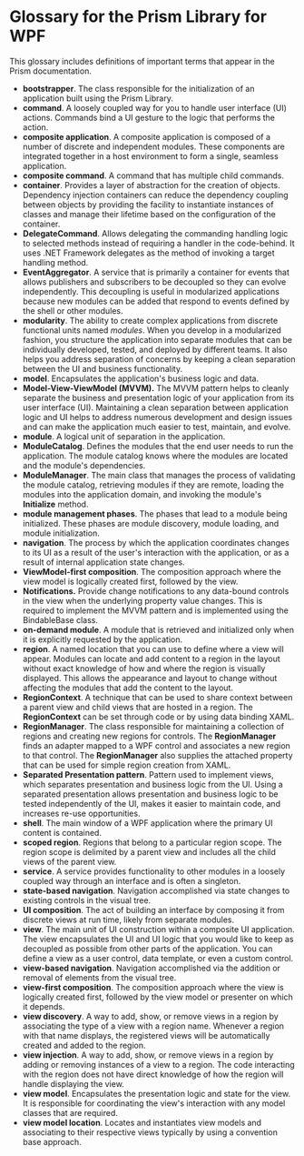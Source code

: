 ﻿# Glossary for the Prism Library for WPF 

This glossary includes definitions of important terms that appear in the Prism documentation.

-  **bootstrapper**. The class responsible for the initialization of an application built using the Prism Library.
-  **command**. A loosely coupled way for you to handle user interface (UI) actions. Commands bind a UI gesture to the logic that performs the action.
-  **composite application**. A composite application is composed of a number of discrete and independent modules. These components are integrated together in a host environment to form a single, seamless application.
-  **composite command**. A command that has multiple child commands.
-  **container**. Provides a layer of abstraction for the creation of objects. Dependency injection containers can reduce the dependency coupling between objects by providing the facility to instantiate instances of classes and manage their lifetime based on the configuration of the container.
-  **DelegateCommand**. Allows delegating the commanding handling logic to selected methods instead of requiring a handler in the code-behind. It uses .NET Framework delegates as the method of invoking a target handling method.
-  **EventAggregator**. A service that is primarily a container for events that allows publishers and subscribers to be decoupled so they can evolve independently. This decoupling is useful in modularized applications because new modules can be added that respond to events defined by the shell or other modules.
-  **modularity**. The ability to create complex applications from discrete functional units named *modules*. When you develop in a modularized fashion, you structure the application into separate modules that can be individually developed, tested, and deployed by different teams. It also helps you address separation of concerns by keeping a clean separation between the UI and business functionality.
-  **model**. Encapsulates the application's business logic and data.
-  **Model-View-ViewModel (MVVM).** The MVVM pattern helps to cleanly separate the business and presentation logic of your application from its user interface (UI). Maintaining a clean separation between application logic and UI helps to address numerous development and design issues and can make the application much easier to test, maintain, and evolve.
-  **module**. A logical unit of separation in the application.
-  **ModuleCatalog**. Defines the modules that the end user needs to run the application. The module catalog knows where the modules are located and the module's dependencies.
-  **ModuleManager**. The main class that manages the process of validating the module catalog, retrieving modules if they are remote, loading the modules into the application domain, and invoking the module's **Initialize** method.
-  **module management phases**. The phases that lead to a module being initialized. These phases are module discovery, module loading, and module initialization.
-  **navigation**. The process by which the application coordinates changes to its UI as a result of the user's interaction with the application, or as a result of internal application state changes.
-  **ViewModel-first composition**. The composition approach where the view model is logically created first, followed by the view.
-  **Notifications.** Provide change notifications to any data-bound controls in the view when the underlying property value changes. This is required to implement the MVVM pattern and is implemented using the BindableBase class.
-  **on-demand module**. A module that is retrieved and initialized only when it is explicitly requested by the application.
-  **region**. A named location that you can use to define where a view will appear. Modules can locate and add content to a region in the layout without exact knowledge of how and where the region is visually displayed. This allows the appearance and layout to change without affecting the modules that add the content to the layout.
-  **RegionContext**. A technique that can be used to share context between a parent view and child views that are hosted in a region. The **RegionContext** can be set through code or by using data binding XAML.
-  **RegionManager**. The class responsible for maintaining a collection of regions and creating new regions for controls. The **RegionManager** finds an adapter mapped to a WPF control and associates a new region to that control. The **RegionManager** also supplies the attached property that can be used for simple region creation from XAML.
-  **Separated Presentation pattern**. Pattern used to implement views, which separates presentation and business logic from the UI. Using a separated presentation allows presentation and business logic to be tested independently of the UI, makes it easier to maintain code, and increases re-use opportunities.
-  **shell**. The main window of a WPF application where the primary UI content is contained.
-  **scoped region**. Regions that belong to a particular region scope. The region scope is delimited by a parent view and includes all the child views of the parent view.
-  **service**. A service provides functionality to other modules in a loosely coupled way through an interface and is often a singleton.
-  **state-based navigation**. Navigation accomplished via state changes to existing controls in the visual tree.
-  **UI composition**. The act of building an interface by composing it from discrete views at run time, likely from separate modules.
-  **view**. The main unit of UI construction within a composite UI application. The view encapsulates the UI and UI logic that you would like to keep as decoupled as possible from other parts of the application. You can define a view as a user control, data template, or even a custom control.
-  **view-based navigation**. Navigation accomplished via the addition or removal of elements from the visual tree.
-  **view-first composition**. The composition approach where the view is logically created first, followed by the view model or presenter on which it depends.
-  **view discovery**. A way to add, show, or remove views in a region by associating the type of a view with a region name. Whenever a region with that name displays, the registered views will be automatically created and added to the region.
-  **view injection**. A way to add, show, or remove views in a region by adding or removing instances of a view to a region. The code interacting with the region does not have direct knowledge of how the region will handle displaying the view.
-  **view model**. Encapsulates the presentation logic and state for the view. It is responsible for coordinating the view's interaction with any model classes that are required.
-  **view model location**. Locates and instantiates view models and associating to their respective views typically by using a convention base approach.